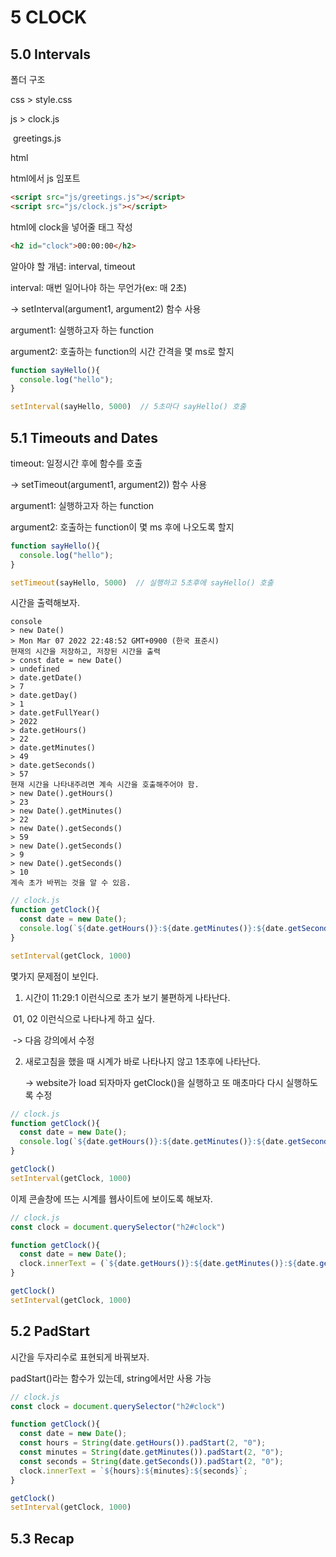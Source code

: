 # 5 CLOCK

## 5.0 Intervals

폴더 구조

css > style.css

js > clock.js

​	   greetings.js

html

html에서 js 임포트

```html
<script src="js/greetings.js"></script>
<script src="js/clock.js"></script>
```

html에 clock을 넣어줄 태그 작성

```html
<h2 id="clock">00:00:00</h2>
```

알아야 할 개념: interval, timeout

interval: 매번 일어나야 하는 무언가(ex: 매 2초)

-> setInterval(argument1, argument2) 함수 사용

argument1: 실행하고자 하는 function

argument2: 호출하는 function의 시간 간격을 몇 ms로 할지

```js
function sayHello(){
  console.log("hello");
}

setInterval(sayHello, 5000)  // 5초마다 sayHello() 호출
```

## 5.1 Timeouts and Dates

timeout: 일정시간 후에 함수를 호출

-> setTimeout(argument1, argument2)) 함수 사용

argument1: 실행하고자 하는 function

argument2: 호출하는 function이 몇 ms 후에 나오도록 할지

```js
function sayHello(){
  console.log("hello");
}

setTimeout(sayHello, 5000)  // 실행하고 5초후에 sayHello() 호출
```

시간을 출력해보자.

```
console
> new Date()
> Mon Mar 07 2022 22:48:52 GMT+0900 (한국 표준시)
현재의 시간을 저장하고, 저장된 시간을 출력
> const date = new Date()
> undefined
> date.getDate()
> 7
> date.getDay()
> 1
> date.getFullYear()
> 2022
> date.getHours()
> 22
> date.getMinutes()
> 49
> date.getSeconds()
> 57
현재 시간을 나타내주려면 계속 시간을 호출해주어야 함.
> new Date().getHours()
> 23
> new Date().getMinutes()
> 22
> new Date().getSeconds()
> 59
> new Date().getSeconds()
> 9
> new Date().getSeconds()
> 10
계속 초가 바뀌는 것을 알 수 있음.
```

```js
// clock.js
function getClock(){
  const date = new Date();
  console.log(`${date.getHours()}:${date.getMinutes()}:${date.getSeconds()}`)
}

setInterval(getClock, 1000)
```

몇가지 문제점이 보인다.

1. 시간이 11:29:1 이런식으로 초가 보기 불편하게 나타난다.

​		01, 02 이런식으로 나타나게 하고 싶다.

​        -> 다음 강의에서 수정

2. 새로고침을 했을 때 시계가 바로 나타나지 않고 1초후에 나타난다.

   -> website가 load 되자마자 getClock()을 실행하고 또 매초마다 다시 실행하도록 수정

```js
// clock.js
function getClock(){
  const date = new Date();
  console.log(`${date.getHours()}:${date.getMinutes()}:${date.getSeconds()}`)
}

getClock()
setInterval(getClock, 1000)
```

이제 콘솔창에 뜨는 시계를 웹사이트에 보이도록 해보자.

```js
// clock.js
const clock = document.querySelector("h2#clock")

function getClock(){
  const date = new Date();
  clock.innerText = (`${date.getHours()}:${date.getMinutes()}:${date.getSeconds()}`)
}

getClock()
setInterval(getClock, 1000)
```

## 5.2 PadStart

시간을 두자리수로 표현되게 바꿔보자.

padStart()라는 함수가 있는데, string에서만 사용 가능

```js
// clock.js
const clock = document.querySelector("h2#clock")

function getClock(){
  const date = new Date();
  const hours = String(date.getHours()).padStart(2, "0");
  const minutes = String(date.getMinutes()).padStart(2, "0");
  const seconds = String(date.getSeconds()).padStart(2, "0");
  clock.innerText = `${hours}:${minutes}:${seconds}`;
}

getClock()
setInterval(getClock, 1000)
```

## 5.3 Recap
